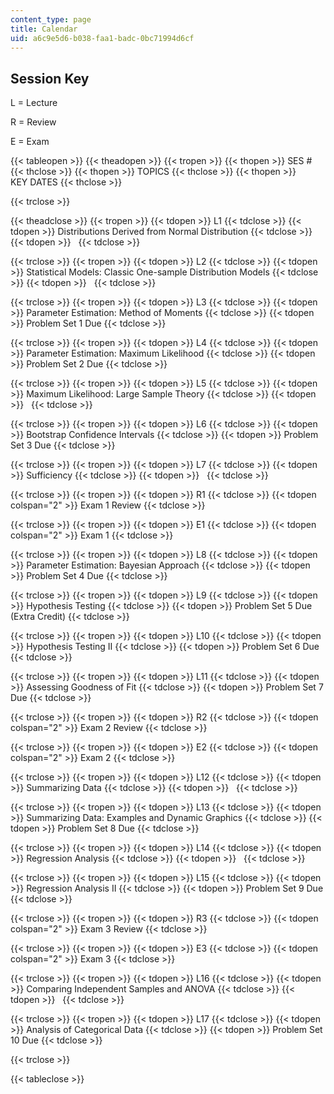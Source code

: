 ```yaml
---
content_type: page
title: Calendar
uid: a6c9e5d6-b038-faa1-badc-0bc71994d6cf
---
```


Session Key
-----------

L = Lecture

R = Review

E = Exam

{{< tableopen >}}
{{< theadopen >}}
{{< tropen >}}
{{< thopen >}}
SES #
{{< thclose >}}
{{< thopen >}}
TOPICS
{{< thclose >}}
{{< thopen >}}
KEY DATES
{{< thclose >}}

{{< trclose >}}

{{< theadclose >}}
{{< tropen >}}
{{< tdopen >}}
L1
{{< tdclose >}}
{{< tdopen >}}
Distributions Derived from Normal Distribution
{{< tdclose >}}
{{< tdopen >}}
 
{{< tdclose >}}

{{< trclose >}}
{{< tropen >}}
{{< tdopen >}}
L2
{{< tdclose >}}
{{< tdopen >}}
Statistical Models: Classic One-sample Distribution Models
{{< tdclose >}}
{{< tdopen >}}
 
{{< tdclose >}}

{{< trclose >}}
{{< tropen >}}
{{< tdopen >}}
L3
{{< tdclose >}}
{{< tdopen >}}
Parameter Estimation: Method of Moments
{{< tdclose >}}
{{< tdopen >}}
Problem Set 1 Due
{{< tdclose >}}

{{< trclose >}}
{{< tropen >}}
{{< tdopen >}}
L4
{{< tdclose >}}
{{< tdopen >}}
Parameter Estimation: Maximum Likelihood
{{< tdclose >}}
{{< tdopen >}}
Problem Set 2 Due
{{< tdclose >}}

{{< trclose >}}
{{< tropen >}}
{{< tdopen >}}
L5
{{< tdclose >}}
{{< tdopen >}}
Maximum Likelihood: Large Sample Theory
{{< tdclose >}}
{{< tdopen >}}
 
{{< tdclose >}}

{{< trclose >}}
{{< tropen >}}
{{< tdopen >}}
L6
{{< tdclose >}}
{{< tdopen >}}
Bootstrap Confidence Intervals
{{< tdclose >}}
{{< tdopen >}}
Problem Set 3 Due
{{< tdclose >}}

{{< trclose >}}
{{< tropen >}}
{{< tdopen >}}
L7
{{< tdclose >}}
{{< tdopen >}}
Sufficiency
{{< tdclose >}}
{{< tdopen >}}
 
{{< tdclose >}}

{{< trclose >}}
{{< tropen >}}
{{< tdopen >}}
R1
{{< tdclose >}}
{{< tdopen colspan="2" >}}
Exam 1 Review
{{< tdclose >}}

{{< trclose >}}
{{< tropen >}}
{{< tdopen >}}
E1
{{< tdclose >}}
{{< tdopen colspan="2" >}}
Exam 1
{{< tdclose >}}

{{< trclose >}}
{{< tropen >}}
{{< tdopen >}}
L8
{{< tdclose >}}
{{< tdopen >}}
Parameter Estimation: Bayesian Approach
{{< tdclose >}}
{{< tdopen >}}
Problem Set 4 Due
{{< tdclose >}}

{{< trclose >}}
{{< tropen >}}
{{< tdopen >}}
L9
{{< tdclose >}}
{{< tdopen >}}
Hypothesis Testing
{{< tdclose >}}
{{< tdopen >}}
Problem Set 5 Due (Extra Credit)
{{< tdclose >}}

{{< trclose >}}
{{< tropen >}}
{{< tdopen >}}
L10
{{< tdclose >}}
{{< tdopen >}}
Hypothesis Testing II
{{< tdclose >}}
{{< tdopen >}}
Problem Set 6 Due
{{< tdclose >}}

{{< trclose >}}
{{< tropen >}}
{{< tdopen >}}
L11
{{< tdclose >}}
{{< tdopen >}}
Assessing Goodness of Fit
{{< tdclose >}}
{{< tdopen >}}
Problem Set 7 Due
{{< tdclose >}}

{{< trclose >}}
{{< tropen >}}
{{< tdopen >}}
R2
{{< tdclose >}}
{{< tdopen colspan="2" >}}
Exam 2 Review
{{< tdclose >}}

{{< trclose >}}
{{< tropen >}}
{{< tdopen >}}
E2
{{< tdclose >}}
{{< tdopen colspan="2" >}}
Exam 2
{{< tdclose >}}

{{< trclose >}}
{{< tropen >}}
{{< tdopen >}}
L12
{{< tdclose >}}
{{< tdopen >}}
Summarizing Data
{{< tdclose >}}
{{< tdopen >}}
 
{{< tdclose >}}

{{< trclose >}}
{{< tropen >}}
{{< tdopen >}}
L13
{{< tdclose >}}
{{< tdopen >}}
Summarizing Data: Examples and Dynamic Graphics
{{< tdclose >}}
{{< tdopen >}}
Problem Set 8 Due
{{< tdclose >}}

{{< trclose >}}
{{< tropen >}}
{{< tdopen >}}
L14
{{< tdclose >}}
{{< tdopen >}}
Regression Analysis
{{< tdclose >}}
{{< tdopen >}}
 
{{< tdclose >}}

{{< trclose >}}
{{< tropen >}}
{{< tdopen >}}
L15
{{< tdclose >}}
{{< tdopen >}}
Regression Analysis II
{{< tdclose >}}
{{< tdopen >}}
Problem Set 9 Due
{{< tdclose >}}

{{< trclose >}}
{{< tropen >}}
{{< tdopen >}}
R3
{{< tdclose >}}
{{< tdopen colspan="2" >}}
Exam 3 Review
{{< tdclose >}}

{{< trclose >}}
{{< tropen >}}
{{< tdopen >}}
E3
{{< tdclose >}}
{{< tdopen colspan="2" >}}
Exam 3
{{< tdclose >}}

{{< trclose >}}
{{< tropen >}}
{{< tdopen >}}
L16
{{< tdclose >}}
{{< tdopen >}}
Comparing Independent Samples and ANOVA
{{< tdclose >}}
{{< tdopen >}}
 
{{< tdclose >}}

{{< trclose >}}
{{< tropen >}}
{{< tdopen >}}
L17
{{< tdclose >}}
{{< tdopen >}}
Analysis of Categorical Data
{{< tdclose >}}
{{< tdopen >}}
Problem Set 10 Due
{{< tdclose >}}

{{< trclose >}}

{{< tableclose >}}